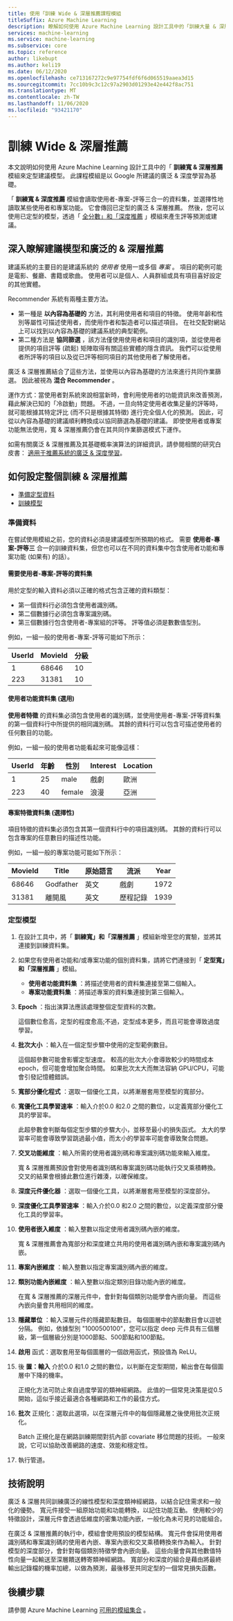 ```yaml
---
title: 使用「訓練 Wide & 深層推薦課程模組
titleSuffix: Azure Machine Learning
description: 瞭解如何使用 Azure Machine Learning 設計工具中的「訓練大量 & 深層推薦課程模組來訓練建議模型。
services: machine-learning
ms.service: machine-learning
ms.subservice: core
ms.topic: reference
author: likebupt
ms.author: keli19
ms.date: 06/12/2020
ms.openlocfilehash: ce713167272c9e97754fdf6f6d065519aaea3d15
ms.sourcegitcommit: 7cc10b9c3c12c97a2903d01293e42e442f8ac751
ms.translationtype: MT
ms.contentlocale: zh-TW
ms.lasthandoff: 11/06/2020
ms.locfileid: "93421170"
---
```

# <a name="train-wide--deep-recommender"></a>訓練 Wide & 深層推薦
本文說明如何使用 Azure Machine Learning 設計工具中的「 **訓練寬 & 深層推薦** 模組來定型建議模型。 此課程模組是以 Google 所建議的廣泛 & 深度學習為基礎。

「 **訓練寬 & 深度推薦** 模組會讀取使用者-專案-評等三合一的資料集，並選擇性地讀取某些使用者和專案功能。 它會傳回已定型的廣泛 & 深層推薦。  然後，您可以使用已定型的模型，透過「 [全分數」和「深度推薦](score-wide-and-deep-recommender.md) 」模組來產生評等預測或建議。  

## <a name="more-about-recommendation-models-and-the-wide--deep-recommender"></a>深入瞭解建議模型和廣泛的 & 深層推薦  

建議系統的主要目的是建議系統的 *使用者* 使用一或多個 *專案* 。 項目的範例可能是電影、餐廳、書籍或歌曲。 使用者可以是個人、人員群組或具有項目喜好設定的其他實體。  

Recommender 系統有兩種主要方法。 

+ 第一種是 **以內容為基礎的** 方法，其利用使用者和項目的特徵。 使用年齡和性別等屬性可描述使用者，而使用作者和製造者可以描述項目。 在社交配對網站上可以找到以內容為基礎的建議系統的典型範例。 
+ 第二種方法是 **協同篩選** ，該方法僅使用使用者和項目的識別項，並從使用者提供的項目評等 (疏鬆) 矩陣取得有關這些實體的隱含資訊。 我們可以從使用者所評等的項目以及從已評等相同項目的其他使用者了解使用者。  

廣泛 & 深層推薦結合了這些方法，並使用以內容為基礎的方法來進行共同作業篩選。 因此被視為 **混合 Recommender** 。 

運作方式：當使用者對系統來說相當新時，會利用使用者的功能資訊來改善預測，藉此解決已知的「冷啟動」問題。 不過，一旦向特定使用者收集足量的評等時，就可能根據其特定評比 (而不只是根據其特徵) 進行完全個人化的預測。 因此，可從以內容為基礎的建議順利轉換成以協同篩選為基礎的建議。 即使使用者或專案功能無法使用，寬 & 深層推薦仍會在其共同作業篩選模式下運作。  

如需有關廣泛 & 深層推薦及其基礎概率演算法的詳細資訊，請參閱相關的研究白皮書： [適用于推薦系統的廣泛 & 深度學習](https://arxiv.org/pdf/1606.07792.pdf)。  

## <a name="how-to-configure-train-wide--deep-recommender"></a>如何設定整個訓練 & 深層推薦  

+ [準備定型資料](#prepare-data)
+ [訓練模型](#train-the-model)

### <a name="prepare-data"></a>準備資料

在嘗試使用模組之前，您的資料必須是建議模型所預期的格式。 需要 **使用者-專案-評等三** 合一的訓練資料集，但您也可以在不同的資料集中包含使用者功能和專案功能 (如果有) 的話）。

#### <a name="required-dataset-of-user-item-ratings"></a>需要使用者-專案-評等的資料集

用於定型的輸入資料必須以正確的格式包含正確的資料類型： 

+ 第一個資料行必須包含使用者識別碼。
+ 第二個數據行必須包含專案識別碼。
+ 第三個數據行包含使用者-專案組的評等。 評等值必須是數數值型別。 

例如，一組一般的使用者-專案-評等可能如下所示：

|UserId|MovieId|分級|
|------------|-------------|------------|
|1|68646|10|
|223|31381|10|

#### <a name="user-features-dataset-optional"></a>使用者功能資料集 (選用) 

**使用者特徵** 的資料集必須包含使用者的識別碼，並使用使用者-專案-評等資料集的第一個資料行中所提供的相同識別碼。 其餘的資料行可以包含可描述使用者的任何數目的功能。  

例如，一組一般的使用者功能看起來可能像這樣： 

|UserId|年齡|性別|Interest|Location|
|------------|--------------|-----------------------|---------------|------------|
|1|25|male| 戲劇    |歐洲|
|223|40|female|浪漫|亞洲|

#### <a name="item-features-dataset-optional"></a>專案特徵資料集 (選擇性) 

項目特徵的資料集必須包含其第一個資料行中的項目識別碼。 其餘的資料行可以包含專案的任意數目的描述性功能。  

例如，一組一般的專案功能可能如下所示：  

|MovieId|Title|原始語言|流派|Year|
|-------------|-------------|-------------------|-----------|---------------|
|68646|Godfather|英文|戲劇|1972|
|31381|離開風|英文|歷程記錄|1939|

### <a name="train-the-model"></a>定型模型

1.  在設計工具中，將「 **訓練寬」和「深層推薦** 」模組新增至您的實驗，並將其連接到訓練資料集。  
  
2. 如果您有使用者功能和/或專案功能的個別資料集，請將它們連接到「 **定型寬」和「深層推薦** 」模組。  
  
    - **使用者功能資料集** ：將描述使用者的資料集連接至第二個輸入。
    - **專案功能資料集** ：將描述專案的資料集連接到第三個輸入。  
    
3.  **Epoch** ：指出演算法應該處理整個定型資料的次數。 

    這個數位愈高，定型的程度愈高;不過，定型成本更多，而且可能會導致過度學習。

4. **批次大小** ：輸入在一個定型步驟中使用的定型範例數目。 

     這個超參數可能會影響定型速度。 較高的批次大小會導致較少的時間成本 epoch，但可能會增加聚合時間。 如果批次太大而無法容納 GPU/CPU，可能會引發記憶體錯誤。

5.  **寬部分優化程式** ：選取一個優化工具，以將漸層套用至模型的寬部分。

6.  **寬優化工具學習速率** ：輸入介於0.0 和2.0 之間的數位，以定義寬部分優化工具的學習率。

    此超參數會判斷每個定型步驟的步驟大小，並移至最小的損失函式。 太大的學習率可能會導致學習跳過最小值，而太小的學習率可能會導致聚合問題。

7.  **交叉功能維度** ：輸入所需的使用者識別碼和專案識別碼功能來輸入維度。 

    寬 & 深層推薦預設會對使用者識別碼和專案識別碼功能執行交叉乘積轉換。 交叉的結果會根據此數位進行雜湊，以確保維度。

8.  **深度元件優化器** ：選取一個優化工具，以將漸層套用至模型的深度部分。

9.  **深度優化工具學習速率** ：輸入介於0.0 和2.0 之間的數位，以定義深度部分優化工具的學習率。

10.  **使用者嵌入維度** ：輸入整數以指定使用者識別碼內嵌的維度。

     寬 & 深層推薦會為寬部分和深度建立共用的使用者識別碼內嵌和專案識別碼內嵌。

11.  **專案內嵌維度** ：輸入整數以指定專案識別碼內嵌的維度。

12.  **類別功能內嵌維度** ：輸入整數以指定類別目錄功能內嵌的維度。

     在寬 & 深層推薦的深層元件中，會針對每個類別功能學會內嵌向量。 而這些內嵌向量會共用相同的維度。

13.  **隱藏單位** ：輸入深層元件的隱藏節點數目。 每個圖層中的節點數目會以逗號分隔。 例如，依據型別 "1000500100"，您可以指定 deep 元件具有三個層級，第一個層級分別是1000節點、500節點和100節點。

14.  **啟用** 函式：選取套用至每個圖層的一個啟用函式，預設值為 ReLU。

15.  後 **置：輸入** 介於0.0 和1.0 之間的數位，以判斷在定型期間，輸出會在每個圖層中下降的機率。

     正規化方法可防止來自過度學習的類神經網路。 此值的一個常見決策是從0.5 開始，這似乎接近最適合各種網路和工作的最佳方式。

16.  **批次** 正規化：選取此選項，以在深層元件中的每個隱藏層之後使用批次正規化。

     Batch 正規化是在網路訓練期間對抗內部 covariate 移位問題的技術。 一般來說，它可以協助改善網路的速度、效能和穩定性。 

17.  執行管道。

##  <a name="technical-notes"></a>技術說明

廣泛 & 深層共同訓練廣泛的線性模型和深度類神經網路，以結合記住需求和一般化的優勢。 寬元件接受一組原始功能和功能轉換，以記住功能互動。 使用較少的特徵設計，深層元件會透過低維度的密集功能內嵌，一般化為未可見的功能組合。 

在廣泛 & 深層推薦的執行中，模組會使用預設的模型結構。 寬元件會採用使用者識別碼和專案識別碼的使用者內嵌、專案內嵌和交叉乘積轉換來作為輸入。 針對模型的深度部分，會針對每個類別特徵學會內嵌向量。 這些向量會與其他數值特性向量一起輸送至深層饋送轉寄類神經網路。 寬部分和深度的組合是藉由將最終輸出記錄檔的機率加總，以做為預測，最後移至共同定型的一個常見損失函數。


## <a name="next-steps"></a>後續步驟

請參閱 Azure Machine Learning [可用的模組集合](module-reference.md) 。 
